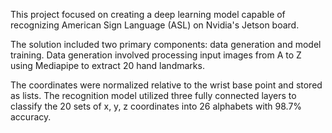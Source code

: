 This project focused on creating a deep learning model capable of recognizing American Sign Language (ASL) on Nvidia's Jetson board. <br>

The solution included two primary components: data generation and model training. Data generation involved processing input images from A to Z using Mediapipe to extract 20 hand landmarks.<br>

The coordinates were normalized relative to the wrist base point and stored as lists. The recognition model utilized three fully connected layers to classify the 20 sets of x, y, z coordinates into 26 alphabets with 98.7% accuracy.<br>
